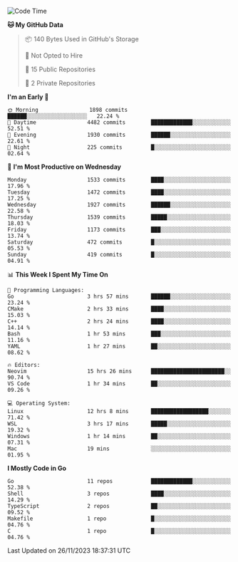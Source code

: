 <!--START_SECTION:waka-->
![Code Time](http://img.shields.io/badge/Code%20Time-245%20hrs%2024%20mins-blue)

**🐱 My GitHub Data** 

> 📦 140 Bytes Used in GitHub's Storage 
 > 
> 🚫 Not Opted to Hire
 > 
> 📜 15 Public Repositories 
 > 
> 🔑 2 Private Repositories 
 > 
**I'm an Early 🐤** 

```text
🌞 Morning                1898 commits        ██████░░░░░░░░░░░░░░░░░░░   22.24 % 
🌆 Daytime                4482 commits        █████████████░░░░░░░░░░░░   52.51 % 
🌃 Evening                1930 commits        ██████░░░░░░░░░░░░░░░░░░░   22.61 % 
🌙 Night                  225 commits         █░░░░░░░░░░░░░░░░░░░░░░░░   02.64 % 
```
📅 **I'm Most Productive on Wednesday** 

```text
Monday                   1533 commits        ████░░░░░░░░░░░░░░░░░░░░░   17.96 % 
Tuesday                  1472 commits        ████░░░░░░░░░░░░░░░░░░░░░   17.25 % 
Wednesday                1927 commits        ██████░░░░░░░░░░░░░░░░░░░   22.58 % 
Thursday                 1539 commits        █████░░░░░░░░░░░░░░░░░░░░   18.03 % 
Friday                   1173 commits        ███░░░░░░░░░░░░░░░░░░░░░░   13.74 % 
Saturday                 472 commits         █░░░░░░░░░░░░░░░░░░░░░░░░   05.53 % 
Sunday                   419 commits         █░░░░░░░░░░░░░░░░░░░░░░░░   04.91 % 
```


📊 **This Week I Spent My Time On** 

```text
💬 Programming Languages: 
Go                       3 hrs 57 mins       ██████░░░░░░░░░░░░░░░░░░░   23.24 % 
CMake                    2 hrs 33 mins       ████░░░░░░░░░░░░░░░░░░░░░   15.03 % 
C++                      2 hrs 24 mins       ████░░░░░░░░░░░░░░░░░░░░░   14.14 % 
Bash                     1 hr 53 mins        ███░░░░░░░░░░░░░░░░░░░░░░   11.16 % 
YAML                     1 hr 27 mins        ██░░░░░░░░░░░░░░░░░░░░░░░   08.62 % 

🔥 Editors: 
Neovim                   15 hrs 26 mins      ███████████████████████░░   90.74 % 
VS Code                  1 hr 34 mins        ██░░░░░░░░░░░░░░░░░░░░░░░   09.26 % 

💻 Operating System: 
Linux                    12 hrs 8 mins       ██████████████████░░░░░░░   71.42 % 
WSL                      3 hrs 17 mins       █████░░░░░░░░░░░░░░░░░░░░   19.32 % 
Windows                  1 hr 14 mins        ██░░░░░░░░░░░░░░░░░░░░░░░   07.31 % 
Mac                      19 mins             ░░░░░░░░░░░░░░░░░░░░░░░░░   01.95 % 
```

**I Mostly Code in Go** 

```text
Go                       11 repos            █████████████░░░░░░░░░░░░   52.38 % 
Shell                    3 repos             ████░░░░░░░░░░░░░░░░░░░░░   14.29 % 
TypeScript               2 repos             ██░░░░░░░░░░░░░░░░░░░░░░░   09.52 % 
Makefile                 1 repo              █░░░░░░░░░░░░░░░░░░░░░░░░   04.76 % 
C                        1 repo              █░░░░░░░░░░░░░░░░░░░░░░░░   04.76 % 
```




 Last Updated on 26/11/2023 18:37:31 UTC
<!--END_SECTION:waka-->
